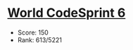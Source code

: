 # [World CodeSprint 6](https://www.hackerrank.com/contests/world-codesprint-6/challenges)

* Score: 150
* Rank: 613/5221
